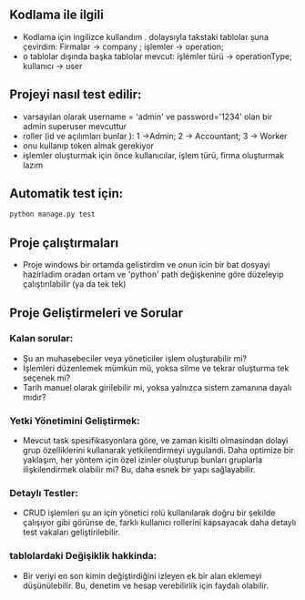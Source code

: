 ## Kodlama ile ilgili
- Kodlama için ingilizce kullandım . dolaysıyla takstaki tablolar şuna çevirdim: Firmalar -> company ; işlemler -> operation;
- o tablolar dışında başka tablolar mevcut: işlemler türü -> operationType; kullanıcı -> user

## Projeyi nasıl test edilir: 
- varsayılan olarak username = 'admin' ve password='1234' olan bir admin superuser mevcuttur
- roller (id ve açılımları bunlar ): 1 ->Admin; 2 -> Accountant; 3 -> Worker
- onu kullanıp token almak gerekiyor
- işlemler oluşturmak için önce kullanıcılar, işlem türü, firma oluşturmak lazım

## Automatik test için: 
```bash
python manage.py test
```

## Proje çalıştırmaları
- Proje windows bir ortamda gelistirdim ve onun icin bir bat dosyayi hazirladim oradan ortam ve 'python' path değişkenine göre düzeleyip çalıştırılabilir (ya da tek tek)

## Proje Geliştirmeleri ve Sorular

### Kalan sorular:
- Şu an muhasebeciler veya yöneticiler işlem oluşturabilir mi?
- İşlemleri düzenlemek mümkün mü, yoksa silme ve tekrar oluşturma tek seçenek mi?
- Tarih manuel olarak girilebilir mi, yoksa yalnızca sistem zamanına dayalı mıdır?

### Yetki Yönetimini Geliştirmek:
- Mevcut task spesifikasyonlara göre, ve zaman kisilti olmasindan dolayi grup özelliklerini kullanarak yetkilendirmeyi uygulandi. Daha optimize bir yaklaşım, her yöntem için özel izinler oluşturup bunları gruplarla ilişkilendirmek olabilir mi? Bu, daha esnek bir yapı sağlayabilir.

### Detaylı Testler:
- CRUD işlemleri şu an için yönetici rolü kullanılarak doğru bir şekilde çalışıyor gibi görünse de, farklı kullanıcı rollerini kapsayacak daha detaylı test vakaları geliştirilebilir.

### tablolardaki Değişiklik hakkinda:
- Bir veriyi en son kimin değiştirdiğini izleyen ek bir alan eklemeyi düşünülebilir. Bu, denetim ve hesap verebilirlik için faydalı olabilir.

